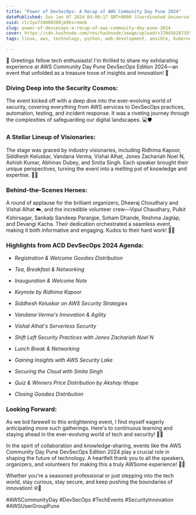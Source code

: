```yaml
---
title: "Power of DevSecOps: A Recap of AWS Community Day Pune 2024"
datePublished: Sun Jan 07 2024 04:00:17 GMT+0000 (Coordinated Universal Time)
cuid: clr2yu734000208jm9ksremnb
slug: power-of-devsecops-a-recap-of-aws-community-day-pune-2024
cover: https://cdn.hashnode.com/res/hashnode/image/upload/v1704561873554/530eb1cd-8cd7-401b-843f-ae3018458c57.png
tags: linux, aws, technology, python, web-development, ansible, kubernetes, developer, devops, aws-lambda, travel, technical-writing-1, aws-certified-solutions-architect-associate, 90daysofdevops, trainwithshubham

---
```


🚀 Greetings fellow tech enthusiasts! I'm thrilled to share my exhilarating experience at AWS Community Day Pune DevSecOps Edition 2024—an event that unfolded as a treasure trove of insights and innovation! 🌟

### **Diving Deep into the Security Cosmos:**

The event kicked off with a deep dive into the ever-evolving world of security, covering everything from AWS services to DevSecOps practices, automation, testing, and incident response. It was a riveting journey through the complexities of safeguarding our digital landscapes. 💻🛡️

### **A Stellar Lineup of Visionaries:**

The stage was graced by industry visionaries, including Ridhima Kapoor, Siddhesh Keluskar, Vandana Verma, Vishal Alhat, Jones Zachariah Noel N, Ashish Kumar, Abhinav Dubey, and Smita Singh. Each speaker brought their unique perspectives, turning the event into a melting pot of knowledge and expertise. 🎤🌐

### **Behind-the-Scenes Heroes:**

A round of applause for the brilliant organizers, Dheeraj Choudhary and Vishal Alhat ☁️, and the incredible volunteer crew—Vipul Chaudhary, Pulkit Kshirsagar, Sankalp Sandeep Paranjpe, Soham Dhande, Reshma Jagtap, and Devangi Kacha. Their dedication orchestrated a seamless event, making it both informative and engaging. Kudos to their hard work! 👏👏

### **Highlights from ACD DevSecOps 2024 Agenda:**

* *Registration & Welcome Goodies Distribution*
    
* *Tea, Breakfast & Networking*
    
* *Inauguration & Welcome Note*
    
* *Keynote by Ridhima Kapoor*
    
* *Siddhesh Keluskar on AWS Security Strategies*
    
* *Vandana Verma's Innovation & Agility*
    
* *Vishal Alhat's Serverless Security*
    
* *Shift Left Security Practices with Jones Zachariah Noel N*
    
* *Lunch Break & Networking*
    
* *Gaining Insights with AWS Security Lake*
    
* *Securing the Cloud with Smita Singh*
    
* *Quiz & Winners Price Distribution by Akshay Ithape*
    
* *Closing Goodies Distribution*
    

### **Looking Forward:**

As we bid farewell to this enlightening event, I find myself eagerly anticipating more such gatherings. Here's to continuous learning and staying ahead in the ever-evolving world of tech and security! 🚀💡

In the spirit of collaboration and knowledge-sharing, events like the AWS Community Day Pune DevSecOps Edition 2024 play a crucial role in shaping the future of technology. A heartfelt thank you to all the speakers, organizers, and volunteers for making this a truly AWSome experience! 🔐💬

Whether you're a seasoned professional or just stepping into the tech world, stay curious, stay secure, and keep pushing the boundaries of innovation! 🌐🚀

#AWSCommunityDay #DevSecOps #TechEvents #SecurityInnovation #AWSUserGroupPune